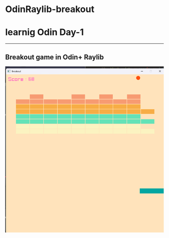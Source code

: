 # OdinRaylib-breakout
# learnig Odin Day-1
---
## Breakout game in Odin+ Raylib
![screenshot](images/image.png)